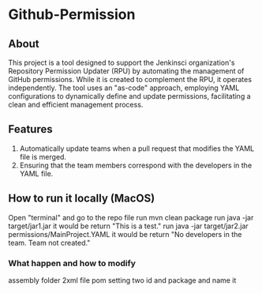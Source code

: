 # Github-Permission

## About

This project is a tool designed to support the Jenkinsci organization's Repository Permission Updater (RPU) by automating the management of GitHub permissions. While it is created to complement the RPU, it operates independently. The tool uses an "as-code" approach, employing YAML configurations to dynamically define and update permissions, facilitating a clean and efficient management process.

## Features

1. Automatically update teams when a pull request that modifies the YAML file is merged.
2. Ensuring that the team members correspond with the developers in the YAML file.

## How to run it locally (MacOS)

Open "terminal" and go to the repo file
run
  mvn clean package
run 
  java -jar target/jar1.jar 
it would be return "This is a test."
run
  java -jar target/jar2.jar permissions/MainProject.YAML
it would be return "No developers in the team. Team not created."

### What happen and how to modify

assembly folder 2xml file
pom setting two id and package and name it


